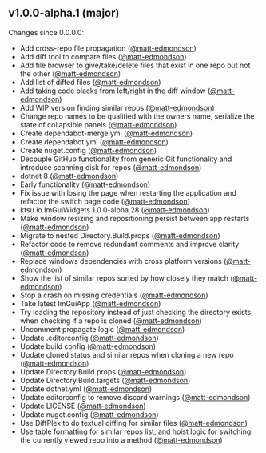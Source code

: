 ## v1.0.0-alpha.1 (major)

Changes since 0.0.0.0:

- Add cross-repo file propagation ([@matt-edmondson](https://github.com/matt-edmondson))
- Add diff tool to compare files ([@matt-edmondson](https://github.com/matt-edmondson))
- Add file browser to give/take/delete files that exist in one repo but not the other ([@matt-edmondson](https://github.com/matt-edmondson))
- Add list of diffed files ([@matt-edmondson](https://github.com/matt-edmondson))
- Add taking code blacks from left/right in the diff window ([@matt-edmondson](https://github.com/matt-edmondson))
- Add WIP version finding similar repos ([@matt-edmondson](https://github.com/matt-edmondson))
- Change repo names to be qualified with the owners name, serialize the state of collapsible panels ([@matt-edmondson](https://github.com/matt-edmondson))
- Create dependabot-merge.yml ([@matt-edmondson](https://github.com/matt-edmondson))
- Create dependabot.yml ([@matt-edmondson](https://github.com/matt-edmondson))
- Create nuget.config ([@matt-edmondson](https://github.com/matt-edmondson))
- Decouple GitHub functionality from generic Git functionality and introduce scanning disk for repos ([@matt-edmondson](https://github.com/matt-edmondson))
- dotnet 8 ([@matt-edmondson](https://github.com/matt-edmondson))
- Early functionality ([@matt-edmondson](https://github.com/matt-edmondson))
- Fix issue with losing the page when restarting the application and refactor the switch page code ([@matt-edmondson](https://github.com/matt-edmondson))
- ktsu.io.ImGuiWidgets 1.0.0-alpha.28 ([@matt-edmondson](https://github.com/matt-edmondson))
- Make window resizing and repositioning persist between app restarts ([@matt-edmondson](https://github.com/matt-edmondson))
- Migrate to nested Directory.Build.props ([@matt-edmondson](https://github.com/matt-edmondson))
- Refactor code to remove redundant comments and improve clarity ([@matt-edmondson](https://github.com/matt-edmondson))
- Replace windows dependencies with cross platform versions ([@matt-edmondson](https://github.com/matt-edmondson))
- Show the list of similar repos sorted by how closely they match ([@matt-edmondson](https://github.com/matt-edmondson))
- Stop a crash on missing credentials ([@matt-edmondson](https://github.com/matt-edmondson))
- Take latest ImGuiApp ([@matt-edmondson](https://github.com/matt-edmondson))
- Try loading the repository instead of just checking the directory exists when checking if a repo is cloned ([@matt-edmondson](https://github.com/matt-edmondson))
- Uncomment propagate logic ([@matt-edmondson](https://github.com/matt-edmondson))
- Update .editorconfig ([@matt-edmondson](https://github.com/matt-edmondson))
- Update build config ([@matt-edmondson](https://github.com/matt-edmondson))
- Update cloned status and similar repos when cloning a new repo ([@matt-edmondson](https://github.com/matt-edmondson))
- Update Directory.Build.props ([@matt-edmondson](https://github.com/matt-edmondson))
- Update Directory.Build.targets ([@matt-edmondson](https://github.com/matt-edmondson))
- Update dotnet.yml ([@matt-edmondson](https://github.com/matt-edmondson))
- Update editorconfig to remove discard warnings ([@matt-edmondson](https://github.com/matt-edmondson))
- Update LICENSE ([@matt-edmondson](https://github.com/matt-edmondson))
- Update nuget.config ([@matt-edmondson](https://github.com/matt-edmondson))
- Use DiffPlex to do textual diffing for similar files ([@matt-edmondson](https://github.com/matt-edmondson))
- Use table formatting for similar repos list, and hoist logic for switching the currently viewed repo into a method ([@matt-edmondson](https://github.com/matt-edmondson))


